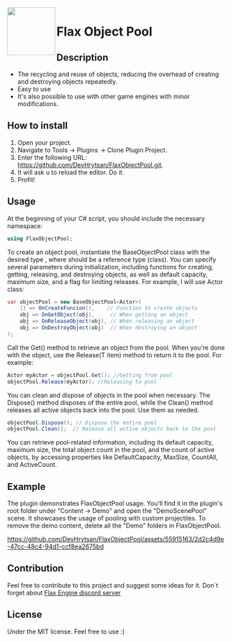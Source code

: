 <img align="left" src="https://github.com/DevHrytsan/FlaxObjectPool/assets/55915163/3ca310e6-dbb4-4a68-a0c9-1bd1edfe3e9d" width="110px"/>
<h1>Flax Object Pool</h1>

## Description
- The recycling and reuse of objects, reducing the overhead of creating and destroying objects repeatedly.
- Easy to use
- It's also possible to use with other game engines with minor modifications.
  
## How to install
1. Open your project.
2. Navigate to Tools -> Plugins -> Clone Plugin Project.
3. Enter the following URL: https://github.com/DevHrytsan/FlaxObjectPool.git.
4. It will ask u to reload the editor. Do it.
5. Profit!
## Usage
At the beginning of your C# script, you should include the necessary namespace:
```csharp
using FlaxObjectPool;
```
To create an object pool, instantiate the BaseObjectPool class with the desired type <T>, where <T> should be a reference type (class). You can specify several parameters during initialization, including functions for creating, getting, releasing, and destroying objects, as well as default capacity, maximum size, and a flag for limiting releases. For example, I will use Actor class:
```csharp
var objectPool = new BaseObjectPool<Actor>(
    () => OnCreateFuncion(),    // Function to create objects
    obj => OnGetObject(obj),     // When getting an object
    obj => OnReleaseObject(obj), // When releasing an object
    obj => OnDestroyObject(obj)  // When destroying an object
);
```

Call the Get() method to retrieve an object from the pool. When you're done with the object, use the Release(T item) method to return it to the pool. For example:
``` csharp
Actor myActor = objectPool.Get(); //Getting from pool
objectPool.Release(myActor); //Releasing to pool
```
You can clean and dispose of objects in the pool when necessary. The Dispose() method disposes of the entire pool, while the Clean() method releases all active objects back into the pool. Use them as needed.
``` csharp
objectPool.Dispose(); // Dispose the entire pool
objectPool.Clean();  // Release all active objects back to the pool
```
You can retrieve pool-related information, including its default capacity, maximum size, the total object count in the pool, and the count of active objects, by accessing properties like DefaultCapacity, MaxSize, CountAll, and ActiveCount.
## Example 
The plugin demonstrates FlaxObjectPool usage. You'll find it in the plugin's root folder under "Content -> Demo" and open the "DemoScenePool" scene. It showcases the usage of pooling with custom projectiles. To remove the demo content, delete all the "Demo" folders in FlaxObjectPool.

https://github.com/DevHrytsan/FlaxObjectPool/assets/55915163/2d2c4d9e-47cc-48c4-94d1-ccf8ea2675bd

## Contribution
Feel free to contribute to this project and suggest some ideas for it. Don`t forget about [Flax Engine discord server](https://discord.com/invite/yFBCmY9)
## License
Under the MIT license. Feel free to use :)


